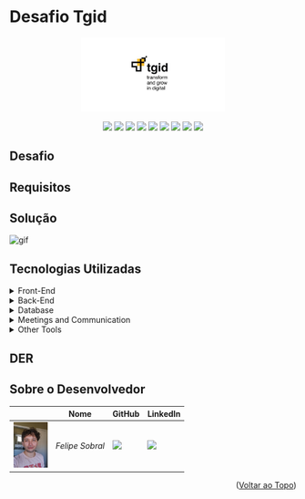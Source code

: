 # Desafio Tgid
<div id="top"></div>
<p align="center">
      <img src="img/logo.png" width="50%" height="50%">
<p align="center">

<p align="center"> 
  <a href="https://www.java.com/pt-BR/"><img src="https://img.shields.io/badge/Backend Langugage%3A-Java-orange"/></a>
 <a href="https://www.java.com/pt-BR/"><img src="https://img.shields.io/badge/Backend Framework%3A-SpringBoot-green"/></a>
  <a href="https://embraer.com/br/pt"><img src="https://img.shields.io/badge/Frontend%20Language%3A-Typescript-blue"/></a>
 <a href="https://www.javascript.com/"><img src="https://img.shields.io/badge/Frontend Language%3A-JavaScript-yellow"/></a>
 <a href="https://www.javascript.com/"><img src="https://img.shields.io/badge/Frontend Framwork%3A-Vue.js-green"/></a>
  <a href="http://fatecsjc-prd.azurewebsites.net/"><img src="https://img.shields.io/badge/Banco de Dados%3A-PostgreSQL-green"/></a>
  <a href="https://www.javascript.com/"><img src="https://img.shields.io/badge/DevOps%3A-Docker-silver"/></a>
   <a href="https://www.javascript.com/"><img src="https://img.shields.io/badge/Testes Unitários%3A-JUnit e Mockito-purple"/></a>
 <a href="http://fatecsjc-prd.azurewebsites.net/"><img src="https://img.shields.io/badge/Cliente%3A-Tgid-yellow"/></a>
</p>

## Desafio

## Requisitos

## Solução

![gif]()

## Tecnologias Utilizadas
<details>
<summary>Front-End</summary>

* [JavaScript (ES6)](https://www.javascript.com)
* [HTML5](https://www.w3schools.com/css/)
* [CSS3](https://www.w3schools.com/css/)
* [Vue.js 2](https://vuejs.org/)


</details>

<details>
<summary>Back-End</summary>

* [Java](https://www.java.com/pt-BR/?msclkid=7faa842eb8f811ecab39772d4c1ae90b)

* [Spring boot](https://spring.io/projects/spring-boot)

</details>

<details>
<summary>Database</summary>

* [Oracle Autonomous Database](https://www.oracle.com/br/autonomous-database/)

</details>
<details>
<summary>Meetings and Communication</summary>

* [Discord](https://discord.com/?msclkid=b4f5af84b8f811ecbd81c127a0ae68a7)

* [Whatsapp](https://www.whatsapp.com/)

* [Slack](https://slack.com/intl/pt-br/?msclkid=c00e628eb8f811ecaef374bb86d7f056)
</details>

<details>
<summary>Other Tools</summary>

* [Github](https://github.com/)

* [Eclipse IDE](https://www.eclipse.org/downloads/)

* [IntelliJ IDE](https://www.jetbrains.com/idea/promo/?msclkid=6ae44e88c2811d86c0ae2cdbd94ffcfb&utm_source=bing&utm_medium=cpc&utm_campaign=AMER_en_BR_IDEA_Branded&utm_term=intellij&utm_content=intellij%20idea)

* [Jira](https://apifluffy.atlassian.net/jira/software/projects/EA/boards/1)

* [Photoshop](https://www.adobe.com/br/products/photoshop.html?sdid=KQPOM&mv=search&ef_id=d67181c6b224183a4875e395ae54f4bf:G:s&s_kwcid=AL!3085!10!79302406606568!79302288716688&msclkid=d67181c6b224183a4875e395ae54f4bf)
</details>

## DER

## Sobre o Desenvolvedor

|            							| Nome                 		| GitHub                                                      | LinkedIn                                              |
| -------------------------------------------- | ---------------- | -------------------------------------------------------------- | ----------------------------------------------------- |
| <img src = "./img/20231021_100453.jpg" width="60"> |_Felipe Sobral_  | [![](https://bit.ly/3f9Xo0P)](https://github.com/SoSoJigsaw)| [![](https://bit.ly/2P1ZogM)](https://www.linkedin.com/in/sosojigsaw/) |

<p align="right">(<a href="#top">Voltar ao Topo</a>)</p>
